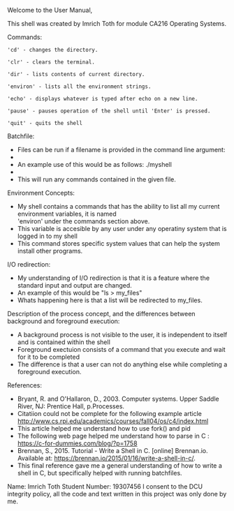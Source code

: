 Welcome to the User Manual,

This shell was created by Imrich Toth for module CA216 Operating Systems.

Commands:

	'cd' - changes the directory.
	
	'clr' - clears the terminal.
	
	'dir' - lists contents of current directory.
	
	'environ' - lists all the environment strings.
	
	'echo' - displays whatever is typed after echo on a new line.
	
	'pause' - pauses operation of the shell until 'Enter' is pressed.
	
	'quit' - quits the shell
	

Batchfile:
* 	 Files can be run if a filename is provided in the command line argument:
* 		
* 	 An example use of this would be as follows: ./myshell <filename>
* 	
* 	 This will run any commands contained in the given file.


Environment Concepts:
* 	 My shell contains a commands that has the ability to list all my current environment variables, it is named 	  
 	 'environ' under the commands section above.
* 	 This variable is accesible by any user under any operatiny system that is logged in to my shell
* 	 This command stores specific system values that can help the system install other programs.


I/O redirection:
*    My understanding of I/O redirection is that it is a feature where the standard input and output are changed.
* 	 An example of this would be "ls > my_files"
* 	 Whats happening here is that a list will be redirected to my_files.


Description of the process concept, and the differences between background and foreground execution:
*    A background process is not visible to the user, it is independent to itself and is contained within the shell
* 	 Foreground exectuion consists of a command that you execute and wait for it to be completed
* 	 The difference is that a user can not do anything else while completing a foreground execution.


References:
* 	 Bryant, R. and O'Hallaron, D., 2003. Computer systems. Upper Saddle River, NJ: Prentice Hall, p.Processes.
* 	 Citatiion could not be complete for the following example article http://www.cs.rpi.edu/academics/courses/fall04/os/c4/index.html 
* 	 This article helped me understand how to use fork() and pid
* 	 The following web page helped me understand how to parse in C : https://c-for-dummies.com/blog/?p=1758
* 	 Brennan, S., 2015. Tutorial - Write a Shell in C. [online] Brennan.io. Available at: <https://brennan.io/2015/01/16/write-a-shell-in-c/>.
* 	 This final reference gave me a general understanding of how to write a shell in C, but specifically helped with running batchfiles.

	
Name: Imrich Toth
Student Number: 19307456
I consent to the DCU integrity policy, all the code and text written in this project was only done by me.
